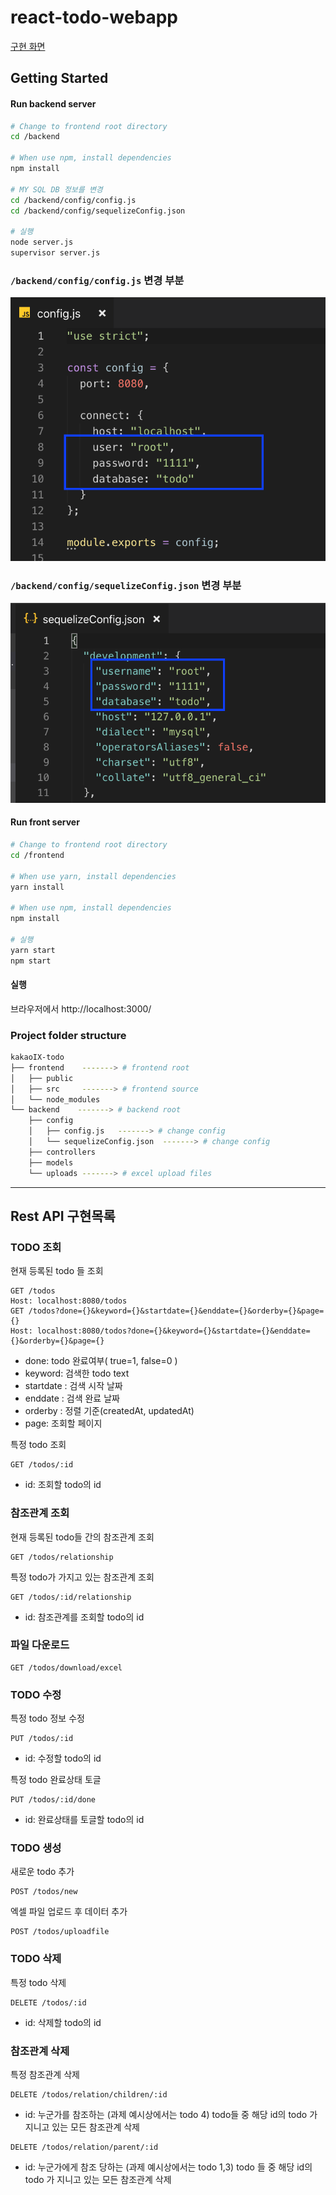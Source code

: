# react-todo-webapp

[구현 화면](http://110.10.189.209:3030/assets/video/todoapp.mp4)

## Getting Started

#### Run backend server

```bash
# Change to frontend root directory
cd /backend

# When use npm, install dependencies
npm install

# MY SQL DB 정보를 변경
cd /backend/config/config.js
cd /backend/config/sequelizeConfig.json

# 실행
node server.js
supervisor server.js
```

### `/backend/config/config.js` 변경 부분

![config_js](./img/config_js.png)

### `/backend/config/sequelizeConfig.json` 변경 부분

![sequelize_config](./img/sequelize_config.png)

#### Run front server

```bash
# Change to frontend root directory
cd /frontend

# When use yarn, install dependencies
yarn install

# When use npm, install dependencies
npm install

# 실행
yarn start
npm start
```

#### 실행

브라우저에서 http://localhost:3000/

### Project folder structure

```bash
kakaoIX-todo
├── frontend    -------> # frontend root
│   ├── public
│   ├── src     -------> # frontend source
│   └── node_modules
└── backend    -------> # backend root
    ├── config
    │   ├── config.js   -------> # change config
    │   └── sequelizeConfig.json  -------> # change config
    ├── controllers
    ├── models
    └── uploads -------> # excel upload files
```

---

## Rest API 구현목록

### TODO 조회

현재 등록된 todo 들 조회

```
GET /todos
Host: localhost:8080/todos
GET /todos?done={}&keyword={}&startdate={}&enddate={}&orderby={}&page={}
Host: localhost:8080/todos?done={}&keyword={}&startdate={}&enddate={}&orderby={}&page={}
```

- done: todo 완료여부( true=1, false=0 )
- keyword: 검색한 todo text
- startdate : 검색 시작 날짜
- enddate : 검색 완료 날짜
- orderby : 정렬 기준(createdAt, updatedAt)
- page: 조회할 페이지

특정 todo 조회

```
GET /todos/:id
```

- id: 조회할 todo의 id

### 참조관계 조회

현재 등록된 todo들 간의 참조관계 조회

```
GET /todos/relationship
```

특정 todo가 가지고 있는 참조관계 조회

```
GET /todos/:id/relationship
```

- id: 참조관계를 조회할 todo의 id

### 파일 다운로드

```
GET /todos/download/excel
```

### TODO 수정

특정 todo 정보 수정

```
PUT /todos/:id
```

- id: 수정할 todo의 id

특정 todo 완료상태 토글

```
PUT /todos/:id/done
```

- id: 완료상태를 토글할 todo의 id

### TODO 생성

새로운 todo 추가

```
POST /todos/new
```

엑셀 파일 업로드 후 데이터 추가

```
POST /todos/uploadfile
```

### TODO 삭제

특정 todo 삭제

```
DELETE /todos/:id
```

- id: 삭제할 todo의 id

### 참조관계 삭제

특정 참조관계 삭제

```
DELETE /todos/relation/children/:id
```

- id: 누군가를 참조하는 (과제 예시상에서는 todo 4) todo들 중 해당 id의 todo 가 지니고 있는 모든 참조관계 삭제

```
DELETE /todos/relation/parent/:id
```

- id: 누군가에게 참조 당하는 (과제 예시상에서는 todo 1,3) todo 들 중 해당 id의 todo 가 지니고 있는 모든 참조관계 삭제

